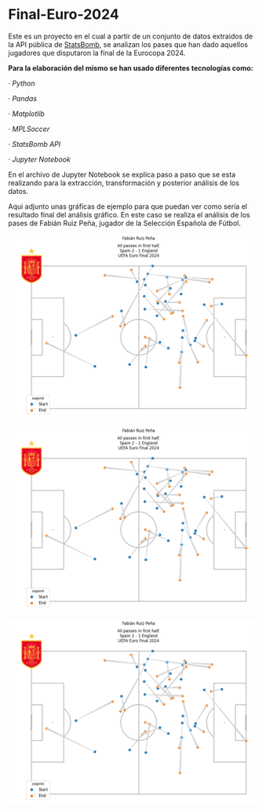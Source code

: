 # Final-Euro-2024

Este es un proyecto en el cual a partir de un conjunto de datos extraidos de la API pública de [StatsBomb](https://statsbomb.com/es/), se analizan los pases que han dado aquellos jugadores que disputaron la final de la Eurocopa 2024.

**Para la elaboración del mismo se han usado diferentes tecnologías como:**

· *Python*

· *Pandas*

· *Matplotlib*

· *MPLSoccer*

· *StatsBomb API*

· *Jupyter Notebook*



En el archivo de Jupyter Notebook se explica paso a paso que se esta realizando para la extracción, transformación y posterior análisis de los datos.

Aqui adjunto unas gráficas de ejemplo para que puedan ver como sería el resultado final del análisis gráfico. En este caso se realiza el análisis de los pases de Fabián Ruiz Peña, jugador de la Selección Española de Fútbol.

![imagen](https://github.com/juancarlospizarro/Final-Euro-2024/blob/main/Graphics/Fabian%201%20half.png)

![imagen](https://github.com/juancarlospizarro/Final-Euro-2024/blob/main/Graphics/Fabian%201%20half.png)

![imagen](https://github.com/juancarlospizarro/Final-Euro-2024/blob/main/Graphics/Fabian%201%20half.png)
